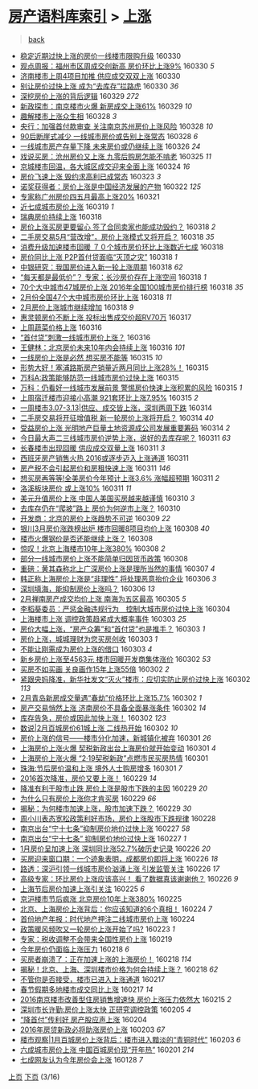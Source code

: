 [房产语料库索引](../../README.md)  > [上涨](上涨.md)
====
> [back](../README.md)

- [稳定近期过快上涨的房价一线楼市限购升级](http://jkwz.applinzi.com/ittc/6815452008492303365.html#%E7%A8%B3%E5%AE%9A%E8%BF%91%E6%9C%9F%E8%BF%87%E5%BF%AB%E4%B8%8A%E6%B6%A8%E7%9A%84%E6%88%BF%E4%BB%B7%E4%B8%80%E7%BA%BF%E6%A5%BC%E5%B8%82%E9%99%90%E8%B4%AD%E5%8D%87%E7%BA%A7) 160330  
- [观点周报：福州市区周成交创新高 房价环比上涨9%](http://jkwz.applinzi.com/ittc/6815328948854457349.html#%E8%A7%82%E7%82%B9%E5%91%A8%E6%8A%A5%EF%BC%9A%E7%A6%8F%E5%B7%9E%E5%B8%82%E5%8C%BA%E5%91%A8%E6%88%90%E4%BA%A4%E5%88%9B%E6%96%B0%E9%AB%98+%E6%88%BF%E4%BB%B7%E7%8E%AF%E6%AF%94%E4%B8%8A%E6%B6%A89%25) 160330 *5* 
- [济南楼市上周4项目加推 供应成交双双上涨](http://jkwz.applinzi.com/ittc/6815306398397105156.html#%E6%B5%8E%E5%8D%97%E6%A5%BC%E5%B8%82%E4%B8%8A%E5%91%A84%E9%A1%B9%E7%9B%AE%E5%8A%A0%E6%8E%A8+%E4%BE%9B%E5%BA%94%E6%88%90%E4%BA%A4%E5%8F%8C%E5%8F%8C%E4%B8%8A%E6%B6%A8) 160330  
- [别让房价过快上涨 成为“去库存”拦路虎](http://jkwz.applinzi.com/ittc/6815263124923876357.html#%E5%88%AB%E8%AE%A9%E6%88%BF%E4%BB%B7%E8%BF%87%E5%BF%AB%E4%B8%8A%E6%B6%A8+%E6%88%90%E4%B8%BA%E2%80%9C%E5%8E%BB%E5%BA%93%E5%AD%98%E2%80%9D%E6%8B%A6%E8%B7%AF%E8%99%8E) 160330 *36* 
- [深挖房价上涨的背后逻辑](http://jkwz.applinzi.com/ittc/6815086531194651652.html#%E6%B7%B1%E6%8C%96%E6%88%BF%E4%BB%B7%E4%B8%8A%E6%B6%A8%E7%9A%84%E8%83%8C%E5%90%8E%E9%80%BB%E8%BE%91) 160329 *272* 
- [新政探市：南京楼市火爆 新房成交上涨61%](http://jkwz.applinzi.com/ittc/6814969588580090885.html#%E6%96%B0%E6%94%BF%E6%8E%A2%E5%B8%82%EF%BC%9A%E5%8D%97%E4%BA%AC%E6%A5%BC%E5%B8%82%E7%81%AB%E7%88%86+%E6%96%B0%E6%88%BF%E6%88%90%E4%BA%A4%E4%B8%8A%E6%B6%A861%25) 160329 *10* 
- [趣解楼市上涨众生相](http://jkwz.applinzi.com/ittc/6814774704460006405.html#%E8%B6%A3%E8%A7%A3%E6%A5%BC%E5%B8%82%E4%B8%8A%E6%B6%A8%E4%BC%97%E7%94%9F%E7%9B%B8) 160328 *3* 
- [央行：加强首付款审查 关注南京苏州房价上涨风险](http://jkwz.applinzi.com/ittc/6814640614800884740.html#%E5%A4%AE%E8%A1%8C%EF%BC%9A%E5%8A%A0%E5%BC%BA%E9%A6%96%E4%BB%98%E6%AC%BE%E5%AE%A1%E6%9F%A5+%E5%85%B3%E6%B3%A8%E5%8D%97%E4%BA%AC%E8%8B%8F%E5%B7%9E%E6%88%BF%E4%BB%B7%E4%B8%8A%E6%B6%A8%E9%A3%8E%E9%99%A9) 160328 *10* 
- [90后断崖式减少 一线城市房价或告别上涨常态](http://jkwz.applinzi.com/ittc/6814575110895698948.html#90%E5%90%8E%E6%96%AD%E5%B4%96%E5%BC%8F%E5%87%8F%E5%B0%91+%E4%B8%80%E7%BA%BF%E5%9F%8E%E5%B8%82%E6%88%BF%E4%BB%B7%E6%88%96%E5%91%8A%E5%88%AB%E4%B8%8A%E6%B6%A8%E5%B8%B8%E6%80%81) 160328 *6* 
- [一线城市房产存量下降 未来房价或仍继续上涨](http://jkwz.applinzi.com/ittc/6813824743798998020.html#%E4%B8%80%E7%BA%BF%E5%9F%8E%E5%B8%82%E6%88%BF%E4%BA%A7%E5%AD%98%E9%87%8F%E4%B8%8B%E9%99%8D+%E6%9C%AA%E6%9D%A5%E6%88%BF%E4%BB%B7%E6%88%96%E4%BB%8D%E7%BB%A7%E7%BB%AD%E4%B8%8A%E6%B6%A8) 160326 *24* 
- [戏说买房：沧州房价又上涨 九零后购房怎能不啃老](http://jkwz.applinzi.com/ittc/6813456592297001989.html#%E6%88%8F%E8%AF%B4%E4%B9%B0%E6%88%BF%EF%BC%9A%E6%B2%A7%E5%B7%9E%E6%88%BF%E4%BB%B7%E5%8F%88%E4%B8%8A%E6%B6%A8+%E4%B9%9D%E9%9B%B6%E5%90%8E%E8%B4%AD%E6%88%BF%E6%80%8E%E8%83%BD%E4%B8%8D%E5%95%83%E8%80%81) 160325 *11* 
- [京城楼市回温，各大城区成交迎来全面上涨](http://jkwz.applinzi.com/ittc/6813160513684898821.html#%E4%BA%AC%E5%9F%8E%E6%A5%BC%E5%B8%82%E5%9B%9E%E6%B8%A9%EF%BC%8C%E5%90%84%E5%A4%A7%E5%9F%8E%E5%8C%BA%E6%88%90%E4%BA%A4%E8%BF%8E%E6%9D%A5%E5%85%A8%E9%9D%A2%E4%B8%8A%E6%B6%A8) 160324 *16* 
- [房价飞速上涨   毁约求高利已成常态](http://jkwz.applinzi.com/ittc/6812888845829800964.html#%E6%88%BF%E4%BB%B7%E9%A3%9E%E9%80%9F%E4%B8%8A%E6%B6%A8+++%E6%AF%81%E7%BA%A6%E6%B1%82%E9%AB%98%E5%88%A9%E5%B7%B2%E6%88%90%E5%B8%B8%E6%80%81) 160323 *3* 
- [诺奖获得者：房价上涨是中国经济发展的产物](http://jkwz.applinzi.com/ittc/6812395582173742084.html#%E8%AF%BA%E5%A5%96%E8%8E%B7%E5%BE%97%E8%80%85%EF%BC%9A%E6%88%BF%E4%BB%B7%E4%B8%8A%E6%B6%A8%E6%98%AF%E4%B8%AD%E5%9B%BD%E7%BB%8F%E6%B5%8E%E5%8F%91%E5%B1%95%E7%9A%84%E4%BA%A7%E7%89%A9) 160322 *125* 
- [专家称广州房价四五月最高上涨20%](http://jkwz.applinzi.com/ittc/6812075431452738564.html#%E4%B8%93%E5%AE%B6%E7%A7%B0%E5%B9%BF%E5%B7%9E%E6%88%BF%E4%BB%B7%E5%9B%9B%E4%BA%94%E6%9C%88%E6%9C%80%E9%AB%98%E4%B8%8A%E6%B6%A820%25) 160321  
- [近七成城市房价上涨](http://jkwz.applinzi.com/ittc/6811165252553016325.html#%E8%BF%91%E4%B8%83%E6%88%90%E5%9F%8E%E5%B8%82%E6%88%BF%E4%BB%B7%E4%B8%8A%E6%B6%A8) 160319 *1* 
- [瑞典房价持续上涨](http://jkwz.applinzi.com/ittc/6811044091571733509.html#%E7%91%9E%E5%85%B8%E6%88%BF%E4%BB%B7%E6%8C%81%E7%BB%AD%E4%B8%8A%E6%B6%A8) 160318  
- [房价上涨买房更要留心 签了合同卖家也能成功毁约？](http://jkwz.applinzi.com/ittc/6811006729655419908.html#%E6%88%BF%E4%BB%B7%E4%B8%8A%E6%B6%A8%E4%B9%B0%E6%88%BF%E6%9B%B4%E8%A6%81%E7%95%99%E5%BF%83+%E7%AD%BE%E4%BA%86%E5%90%88%E5%90%8C%E5%8D%96%E5%AE%B6%E4%B9%9F%E8%83%BD%E6%88%90%E5%8A%9F%E6%AF%81%E7%BA%A6%EF%BC%9F) 160318 *2* 
- [二手房交易5月“营改增”，房价上涨模式又将开启？](http://jkwz.applinzi.com/ittc/6810989007097824260.html#%E4%BA%8C%E6%89%8B%E6%88%BF%E4%BA%A4%E6%98%935%E6%9C%88%E2%80%9C%E8%90%A5%E6%94%B9%E5%A2%9E%E2%80%9D%EF%BC%8C%E6%88%BF%E4%BB%B7%E4%B8%8A%E6%B6%A8%E6%A8%A1%E5%BC%8F%E5%8F%88%E5%B0%86%E5%BC%80%E5%90%AF%EF%BC%9F) 160318 *35* 
- [消费升级加速楼市回暖 ７０个城市房价环比上涨数近七成](http://jkwz.applinzi.com/ittc/6810982404604822532.html#%E6%B6%88%E8%B4%B9%E5%8D%87%E7%BA%A7%E5%8A%A0%E9%80%9F%E6%A5%BC%E5%B8%82%E5%9B%9E%E6%9A%96+%EF%BC%97%EF%BC%90%E4%B8%AA%E5%9F%8E%E5%B8%82%E6%88%BF%E4%BB%B7%E7%8E%AF%E6%AF%94%E4%B8%8A%E6%B6%A8%E6%95%B0%E8%BF%91%E4%B8%83%E6%88%90) 160318  
- [房价同比上涨 P2P首付贷面临“灭顶之灾”](http://jkwz.applinzi.com/ittc/6810968691881542660.html#%E6%88%BF%E4%BB%B7%E5%90%8C%E6%AF%94%E4%B8%8A%E6%B6%A8+P2P%E9%A6%96%E4%BB%98%E8%B4%B7%E9%9D%A2%E4%B8%B4%E2%80%9C%E7%81%AD%E9%A1%B6%E4%B9%8B%E7%81%BE%E2%80%9D) 160318 *1* 
- [中银研究：我国房价进入新一轮上涨周期](http://jkwz.applinzi.com/ittc/6810951465526887429.html#%E4%B8%AD%E9%93%B6%E7%A0%94%E7%A9%B6%EF%BC%9A%E6%88%91%E5%9B%BD%E6%88%BF%E4%BB%B7%E8%BF%9B%E5%85%A5%E6%96%B0%E4%B8%80%E8%BD%AE%E4%B8%8A%E6%B6%A8%E5%91%A8%E6%9C%9F) 160318 *62* 
- [“每天都是最低价”？ 专家：长沙房价存在上涨空间](http://jkwz.applinzi.com/ittc/6810907593002189828.html#%E2%80%9C%E6%AF%8F%E5%A4%A9%E9%83%BD%E6%98%AF%E6%9C%80%E4%BD%8E%E4%BB%B7%E2%80%9D%EF%BC%9F+%E4%B8%93%E5%AE%B6%EF%BC%9A%E9%95%BF%E6%B2%99%E6%88%BF%E4%BB%B7%E5%AD%98%E5%9C%A8%E4%B8%8A%E6%B6%A8%E7%A9%BA%E9%97%B4) 160318 *1* 
- [70个大中城市47城房价上涨 2016年全国100城市房价排行榜](http://jkwz.applinzi.com/ittc/6810895280769598469.html#70%E4%B8%AA%E5%A4%A7%E4%B8%AD%E5%9F%8E%E5%B8%8247%E5%9F%8E%E6%88%BF%E4%BB%B7%E4%B8%8A%E6%B6%A8+2016%E5%B9%B4%E5%85%A8%E5%9B%BD100%E5%9F%8E%E5%B8%82%E6%88%BF%E4%BB%B7%E6%8E%92%E8%A1%8C%E6%A6%9C) 160318 *35* 
- [2月份全国47个大中城市房价环比上涨](http://jkwz.applinzi.com/ittc/6810880570762462213.html#2%E6%9C%88%E4%BB%BD%E5%85%A8%E5%9B%BD47%E4%B8%AA%E5%A4%A7%E4%B8%AD%E5%9F%8E%E5%B8%82%E6%88%BF%E4%BB%B7%E7%8E%AF%E6%AF%94%E4%B8%8A%E6%B6%A8) 160318 *11* 
- [2月房价上涨城市继续增加](http://jkwz.applinzi.com/ittc/6810875916112626692.html#2%E6%9C%88%E6%88%BF%E4%BB%B7%E4%B8%8A%E6%B6%A8%E5%9F%8E%E5%B8%82%E7%BB%A7%E7%BB%AD%E5%A2%9E%E5%8A%A0) 160318 *9* 
- [惠灵顿房价不断上涨 投标出售成交价超RV70万](http://jkwz.applinzi.com/ittc/6810503824439510020.html#%E6%83%A0%E7%81%B5%E9%A1%BF%E6%88%BF%E4%BB%B7%E4%B8%8D%E6%96%AD%E4%B8%8A%E6%B6%A8+%E6%8A%95%E6%A0%87%E5%87%BA%E5%94%AE%E6%88%90%E4%BA%A4%E4%BB%B7%E8%B6%85RV70%E4%B8%87) 160317  
- [上周蔬菜价格上涨](http://jkwz.applinzi.com/ittc/6810295980779897861.html#%E4%B8%8A%E5%91%A8%E8%94%AC%E8%8F%9C%E4%BB%B7%E6%A0%BC%E4%B8%8A%E6%B6%A8) 160316  
- [“首付贷”刺激一线城市房价上涨？](http://jkwz.applinzi.com/ittc/6809466122466231300.html#%E2%80%9C%E9%A6%96%E4%BB%98%E8%B4%B7%E2%80%9D%E5%88%BA%E6%BF%80%E4%B8%80%E7%BA%BF%E5%9F%8E%E5%B8%82%E6%88%BF%E4%BB%B7%E4%B8%8A%E6%B6%A8%EF%BC%9F) 160316  
- [王健林：北京房价未来10年内会持续上涨](http://jkwz.applinzi.com/ittc/6810145911518790660.html#%E7%8E%8B%E5%81%A5%E6%9E%97%EF%BC%9A%E5%8C%97%E4%BA%AC%E6%88%BF%E4%BB%B7%E6%9C%AA%E6%9D%A510%E5%B9%B4%E5%86%85%E4%BC%9A%E6%8C%81%E7%BB%AD%E4%B8%8A%E6%B6%A8) 160316 *101* 
- [一线房价上涨是必然 想买房不能等](http://jkwz.applinzi.com/ittc/6809864898213315589.html#%E4%B8%80%E7%BA%BF%E6%88%BF%E4%BB%B7%E4%B8%8A%E6%B6%A8%E6%98%AF%E5%BF%85%E7%84%B6+%E6%83%B3%E4%B9%B0%E6%88%BF%E4%B8%8D%E8%83%BD%E7%AD%89) 160315 *10* 
- [形势大好！塞浦路斯房产销量近两月同比上涨28%！](http://jkwz.applinzi.com/ittc/6809856677264229381.html#%E5%BD%A2%E5%8A%BF%E5%A4%A7%E5%A5%BD%EF%BC%81%E5%A1%9E%E6%B5%A6%E8%B7%AF%E6%96%AF%E6%88%BF%E4%BA%A7%E9%94%80%E9%87%8F%E8%BF%91%E4%B8%A4%E6%9C%88%E5%90%8C%E6%AF%94%E4%B8%8A%E6%B6%A828%25%EF%BC%81) 160315  
- [万科A:政策能够防范一线城市房价过快上涨](http://jkwz.applinzi.com/ittc/6809840941334529029.html#%E4%B8%87%E7%A7%91A%3A%E6%94%BF%E7%AD%96%E8%83%BD%E5%A4%9F%E9%98%B2%E8%8C%83%E4%B8%80%E7%BA%BF%E5%9F%8E%E5%B8%82%E6%88%BF%E4%BB%B7%E8%BF%87%E5%BF%AB%E4%B8%8A%E6%B6%A8) 160315  
- [万科：仍看好一线城市发展前景 警惕房价快速上涨积累的风险](http://jkwz.applinzi.com/ittc/6809835544469046276.html#%E4%B8%87%E7%A7%91%EF%BC%9A%E4%BB%8D%E7%9C%8B%E5%A5%BD%E4%B8%80%E7%BA%BF%E5%9F%8E%E5%B8%82%E5%8F%91%E5%B1%95%E5%89%8D%E6%99%AF+%E8%AD%A6%E6%83%95%E6%88%BF%E4%BB%B7%E5%BF%AB%E9%80%9F%E4%B8%8A%E6%B6%A8%E7%A7%AF%E7%B4%AF%E7%9A%84%E9%A3%8E%E9%99%A9) 160315 *1* 
- [上周宿迁楼市迎接小高潮 921套环比上涨7.95%](http://jkwz.applinzi.com/ittc/6809760255860802564.html#%E4%B8%8A%E5%91%A8%E5%AE%BF%E8%BF%81%E6%A5%BC%E5%B8%82%E8%BF%8E%E6%8E%A5%E5%B0%8F%E9%AB%98%E6%BD%AE+921%E5%A5%97%E7%8E%AF%E6%AF%94%E4%B8%8A%E6%B6%A87.95%25) 160315 *2* 
- [一周楼市3.07-3.13|供应、成交皆上涨，深圳两周下跌](http://jkwz.applinzi.com/ittc/6809495083040637956.html#%E4%B8%80%E5%91%A8%E6%A5%BC%E5%B8%823.07-3.13%7C%E4%BE%9B%E5%BA%94%E3%80%81%E6%88%90%E4%BA%A4%E7%9A%86%E4%B8%8A%E6%B6%A8%EF%BC%8C%E6%B7%B1%E5%9C%B3%E4%B8%A4%E5%91%A8%E4%B8%8B%E8%B7%8C) 160314  
- [二手房交易将开征增值税 新一轮房价上涨将开启？](http://jkwz.applinzi.com/ittc/6809483423131370501.html#%E4%BA%8C%E6%89%8B%E6%88%BF%E4%BA%A4%E6%98%93%E5%B0%86%E5%BC%80%E5%BE%81%E5%A2%9E%E5%80%BC%E7%A8%8E+%E6%96%B0%E4%B8%80%E8%BD%AE%E6%88%BF%E4%BB%B7%E4%B8%8A%E6%B6%A8%E5%B0%86%E5%BC%80%E5%90%AF%EF%BC%9F) 160314 *40* 
- [受益房价上涨 光明地产巨量土地资源成公司发展重要筹码](http://jkwz.applinzi.com/ittc/6809375164286370821.html#%E5%8F%97%E7%9B%8A%E6%88%BF%E4%BB%B7%E4%B8%8A%E6%B6%A8+%E5%85%89%E6%98%8E%E5%9C%B0%E4%BA%A7%E5%B7%A8%E9%87%8F%E5%9C%9F%E5%9C%B0%E8%B5%84%E6%BA%90%E6%88%90%E5%85%AC%E5%8F%B8%E5%8F%91%E5%B1%95%E9%87%8D%E8%A6%81%E7%AD%B9%E7%A0%81) 160314 *2* 
- [今日最大声二三线城市房价逆势上涨，说好的去库存呢？](http://jkwz.applinzi.com/ittc/6808461609911452676.html#%E4%BB%8A%E6%97%A5%E6%9C%80%E5%A4%A7%E5%A3%B0%E4%BA%8C%E4%B8%89%E7%BA%BF%E5%9F%8E%E5%B8%82%E6%88%BF%E4%BB%B7%E9%80%86%E5%8A%BF%E4%B8%8A%E6%B6%A8%EF%BC%8C%E8%AF%B4%E5%A5%BD%E7%9A%84%E5%8E%BB%E5%BA%93%E5%AD%98%E5%91%A2%EF%BC%9F) 160311 *63* 
- [长春楼市出现回暖 供应成交双量上涨](http://jkwz.applinzi.com/ittc/6808388765923935237.html#%E9%95%BF%E6%98%A5%E6%A5%BC%E5%B8%82%E5%87%BA%E7%8E%B0%E5%9B%9E%E6%9A%96+%E4%BE%9B%E5%BA%94%E6%88%90%E4%BA%A4%E5%8F%8C%E9%87%8F%E4%B8%8A%E6%B6%A8) 160311 *3* 
- [西班牙房产销售火热 2016或逐步迈入上涨通道](http://jkwz.applinzi.com/ittc/6808374610500256773.html#%E8%A5%BF%E7%8F%AD%E7%89%99%E6%88%BF%E4%BA%A7%E9%94%80%E5%94%AE%E7%81%AB%E7%83%AD+2016%E6%88%96%E9%80%90%E6%AD%A5%E8%BF%88%E5%85%A5%E4%B8%8A%E6%B6%A8%E9%80%9A%E9%81%93) 160311  
- [房产税不会引起房价和房租快速上涨](http://jkwz.applinzi.com/ittc/6808276824517772293.html#%E6%88%BF%E4%BA%A7%E7%A8%8E%E4%B8%8D%E4%BC%9A%E5%BC%95%E8%B5%B7%E6%88%BF%E4%BB%B7%E5%92%8C%E6%88%BF%E7%A7%9F%E5%BF%AB%E9%80%9F%E4%B8%8A%E6%B6%A8) 160311 *146* 
- [想买房再等等!全美房价今年预计上涨3.6% 涨幅超预期](http://jkwz.applinzi.com/ittc/6808266988891669509.html#%E6%83%B3%E4%B9%B0%E6%88%BF%E5%86%8D%E7%AD%89%E7%AD%89%21%E5%85%A8%E7%BE%8E%E6%88%BF%E4%BB%B7%E4%BB%8A%E5%B9%B4%E9%A2%84%E8%AE%A1%E4%B8%8A%E6%B6%A83.6%25+%E6%B6%A8%E5%B9%85%E8%B6%85%E9%A2%84%E6%9C%9F) 160311 *2* 
- [洛溪板块房价 或上涨10%](http://jkwz.applinzi.com/ittc/6808201033431909380.html#%E6%B4%9B%E6%BA%AA%E6%9D%BF%E5%9D%97%E6%88%BF%E4%BB%B7+%E6%88%96%E4%B8%8A%E6%B6%A810%25) 160311 *11* 
- [美元升值房价上涨 中国人美国买房越来越谨慎](http://jkwz.applinzi.com/ittc/6807941663913673733.html#%E7%BE%8E%E5%85%83%E5%8D%87%E5%80%BC%E6%88%BF%E4%BB%B7%E4%B8%8A%E6%B6%A8+%E4%B8%AD%E5%9B%BD%E4%BA%BA%E7%BE%8E%E5%9B%BD%E4%B9%B0%E6%88%BF%E8%B6%8A%E6%9D%A5%E8%B6%8A%E8%B0%A8%E6%85%8E) 160310 *3* 
- [去库存仍在“爬坡”路上  房价为何逆市上涨？](http://jkwz.applinzi.com/ittc/6807901103525987333.html#%E5%8E%BB%E5%BA%93%E5%AD%98%E4%BB%8D%E5%9C%A8%E2%80%9C%E7%88%AC%E5%9D%A1%E2%80%9D%E8%B7%AF%E4%B8%8A++%E6%88%BF%E4%BB%B7%E4%B8%BA%E4%BD%95%E9%80%86%E5%B8%82%E4%B8%8A%E6%B6%A8%EF%BC%9F) 160310  
- [开发商：北京的房价上涨趋势不可逆](http://jkwz.applinzi.com/ittc/6807583206953976837.html#%E5%BC%80%E5%8F%91%E5%95%86%EF%BC%9A%E5%8C%97%E4%BA%AC%E7%9A%84%E6%88%BF%E4%BB%B7%E4%B8%8A%E6%B6%A8%E8%B6%8B%E5%8A%BF%E4%B8%8D%E5%8F%AF%E9%80%86) 160309 *22* 
- [银川3月房价涨跌榜出炉 楼市回暖8项目均价上涨](http://jkwz.applinzi.com/ittc/6807260991922373637.html#%E9%93%B6%E5%B7%9D3%E6%9C%88%E6%88%BF%E4%BB%B7%E6%B6%A8%E8%B7%8C%E6%A6%9C%E5%87%BA%E7%82%89+%E6%A5%BC%E5%B8%82%E5%9B%9E%E6%9A%968%E9%A1%B9%E7%9B%AE%E5%9D%87%E4%BB%B7%E4%B8%8A%E6%B6%A8) 160308 *40* 
- [楼市火爆钢价是否还能继续上涨？](http://jkwz.applinzi.com/ittc/6807211917290505220.html#%E6%A5%BC%E5%B8%82%E7%81%AB%E7%88%86%E9%92%A2%E4%BB%B7%E6%98%AF%E5%90%A6%E8%BF%98%E8%83%BD%E7%BB%A7%E7%BB%AD%E4%B8%8A%E6%B6%A8%EF%BC%9F) 160308  
- [惊叹！北京上海楼市10年上涨380%](http://jkwz.applinzi.com/ittc/6807143935734449157.html#%E6%83%8A%E5%8F%B9%EF%BC%81%E5%8C%97%E4%BA%AC%E4%B8%8A%E6%B5%B7%E6%A5%BC%E5%B8%8210%E5%B9%B4%E4%B8%8A%E6%B6%A8380%25) 160308 *2* 
- [部分一线城市房价上涨不能简单归因货币政策](http://jkwz.applinzi.com/ittc/6807028272957228036.html#%E9%83%A8%E5%88%86%E4%B8%80%E7%BA%BF%E5%9F%8E%E5%B8%82%E6%88%BF%E4%BB%B7%E4%B8%8A%E6%B6%A8%E4%B8%8D%E8%83%BD%E7%AE%80%E5%8D%95%E5%BD%92%E5%9B%A0%E8%B4%A7%E5%B8%81%E6%94%BF%E7%AD%96) 160308  
- [重磅：黄其森称北上广深房价上涨是理所当然的事情](http://jkwz.applinzi.com/ittc/6806859542772057093.html#%E9%87%8D%E7%A3%85%EF%BC%9A%E9%BB%84%E5%85%B6%E6%A3%AE%E7%A7%B0%E5%8C%97%E4%B8%8A%E5%B9%BF%E6%B7%B1%E6%88%BF%E4%BB%B7%E4%B8%8A%E6%B6%A8%E6%98%AF%E7%90%86%E6%89%80%E5%BD%93%E7%84%B6%E7%9A%84%E4%BA%8B%E6%83%85) 160307 *4* 
- [韩正称上海房价上涨是“非理性” 将处理恶意抬价企业](http://jkwz.applinzi.com/ittc/6806526889250259973.html#%E9%9F%A9%E6%AD%A3%E7%A7%B0%E4%B8%8A%E6%B5%B7%E6%88%BF%E4%BB%B7%E4%B8%8A%E6%B6%A8%E6%98%AF%E2%80%9C%E9%9D%9E%E7%90%86%E6%80%A7%E2%80%9D+%E5%B0%86%E5%A4%84%E7%90%86%E6%81%B6%E6%84%8F%E6%8A%AC%E4%BB%B7%E4%BC%81%E4%B8%9A) 160306 *3* 
- [深圳填海，能抑制房价上涨吗？](http://jkwz.applinzi.com/ittc/6806458249150727172.html#%E6%B7%B1%E5%9C%B3%E5%A1%AB%E6%B5%B7%EF%BC%8C%E8%83%BD%E6%8A%91%E5%88%B6%E6%88%BF%E4%BB%B7%E4%B8%8A%E6%B6%A8%E5%90%97%EF%BC%9F) 160306 *13* 
- [2月禅南房产成交均价上涨 南海为五区最高](http://jkwz.applinzi.com/ittc/6806032995743958020.html#2%E6%9C%88%E7%A6%85%E5%8D%97%E6%88%BF%E4%BA%A7%E6%88%90%E4%BA%A4%E5%9D%87%E4%BB%B7%E4%B8%8A%E6%B6%A8+%E5%8D%97%E6%B5%B7%E4%B8%BA%E4%BA%94%E5%8C%BA%E6%9C%80%E9%AB%98) 160305 *5* 
- [李稻葵委员：严惩金融违规行为　控制大城市房价过快上涨](http://jkwz.applinzi.com/ittc/6805739815983121413.html#%E6%9D%8E%E7%A8%BB%E8%91%B5%E5%A7%94%E5%91%98%EF%BC%9A%E4%B8%A5%E6%83%A9%E9%87%91%E8%9E%8D%E8%BF%9D%E8%A7%84%E8%A1%8C%E4%B8%BA%E3%80%80%E6%8E%A7%E5%88%B6%E5%A4%A7%E5%9F%8E%E5%B8%82%E6%88%BF%E4%BB%B7%E8%BF%87%E5%BF%AB%E4%B8%8A%E6%B6%A8) 160304  
- [上海楼市上涨 调控政策趋紧成大概率事件](http://jkwz.applinzi.com/ittc/6805429623902962693.html#%E4%B8%8A%E6%B5%B7%E6%A5%BC%E5%B8%82%E4%B8%8A%E6%B6%A8+%E8%B0%83%E6%8E%A7%E6%94%BF%E7%AD%96%E8%B6%8B%E7%B4%A7%E6%88%90%E5%A4%A7%E6%A6%82%E7%8E%87%E4%BA%8B%E4%BB%B6) 160303 *25* 
- [房价大幅上涨，“房产众筹”和“首付贷”也是推手？](http://jkwz.applinzi.com/ittc/6805375981707592708.html#%E6%88%BF%E4%BB%B7%E5%A4%A7%E5%B9%85%E4%B8%8A%E6%B6%A8%EF%BC%8C%E2%80%9C%E6%88%BF%E4%BA%A7%E4%BC%97%E7%AD%B9%E2%80%9D%E5%92%8C%E2%80%9C%E9%A6%96%E4%BB%98%E8%B4%B7%E2%80%9D%E4%B9%9F%E6%98%AF%E6%8E%A8%E6%89%8B%EF%BC%9F) 160303 *1* 
- [房价上涨，城城理财为您买房创收](http://jkwz.applinzi.com/ittc/6805319768697472004.html#%E6%88%BF%E4%BB%B7%E4%B8%8A%E6%B6%A8%EF%BC%8C%E5%9F%8E%E5%9F%8E%E7%90%86%E8%B4%A2%E4%B8%BA%E6%82%A8%E4%B9%B0%E6%88%BF%E5%88%9B%E6%94%B6) 160303 *1* 
- [不能让刚需成为房价上涨的借口](http://jkwz.applinzi.com/ittc/6805314360750638085.html#%E4%B8%8D%E8%83%BD%E8%AE%A9%E5%88%9A%E9%9C%80%E6%88%90%E4%B8%BA%E6%88%BF%E4%BB%B7%E4%B8%8A%E6%B6%A8%E7%9A%84%E5%80%9F%E5%8F%A3) 160303 *4* 
- [新乡房价上涨至4563元 楼市回暖开发商集体涨价](http://jkwz.applinzi.com/ittc/6805037151771165700.html#%E6%96%B0%E4%B9%A1%E6%88%BF%E4%BB%B7%E4%B8%8A%E6%B6%A8%E8%87%B34563%E5%85%83+%E6%A5%BC%E5%B8%82%E5%9B%9E%E6%9A%96%E5%BC%80%E5%8F%91%E5%95%86%E9%9B%86%E4%BD%93%E6%B6%A8%E4%BB%B7) 160302 *53* 
- [买房不如买画 关良画作15年上涨55倍](http://jkwz.applinzi.com/ittc/6805012663864132612.html#%E4%B9%B0%E6%88%BF%E4%B8%8D%E5%A6%82%E4%B9%B0%E7%94%BB+%E5%85%B3%E8%89%AF%E7%94%BB%E4%BD%9C15%E5%B9%B4%E4%B8%8A%E6%B6%A855%E5%80%8D) 160302 *2* 
- [紧跟央妈降准，新华社发文“灭火”楼市：应切实防止房价过快上涨](http://jkwz.applinzi.com/ittc/6805023393170588676.html#%E7%B4%A7%E8%B7%9F%E5%A4%AE%E5%A6%88%E9%99%8D%E5%87%86%EF%BC%8C%E6%96%B0%E5%8D%8E%E7%A4%BE%E5%8F%91%E6%96%87%E2%80%9C%E7%81%AD%E7%81%AB%E2%80%9D%E6%A5%BC%E5%B8%82%EF%BC%9A%E5%BA%94%E5%88%87%E5%AE%9E%E9%98%B2%E6%AD%A2%E6%88%BF%E4%BB%B7%E8%BF%87%E5%BF%AB%E4%B8%8A%E6%B6%A8) 160302 *113* 
- [2月青岛新房成交量遇“春劫”价格环比上涨15.7%](http://jkwz.applinzi.com/ittc/6805009885682992133.html#2%E6%9C%88%E9%9D%92%E5%B2%9B%E6%96%B0%E6%88%BF%E6%88%90%E4%BA%A4%E9%87%8F%E9%81%87%E2%80%9C%E6%98%A5%E5%8A%AB%E2%80%9D%E4%BB%B7%E6%A0%BC%E7%8E%AF%E6%AF%94%E4%B8%8A%E6%B6%A815.7%25) 160302 *1* 
- [房产交易悄然上涨 济南房价不具备全面暴涨条件](http://jkwz.applinzi.com/ittc/6805008026599687173.html#%E6%88%BF%E4%BA%A7%E4%BA%A4%E6%98%93%E6%82%84%E7%84%B6%E4%B8%8A%E6%B6%A8+%E6%B5%8E%E5%8D%97%E6%88%BF%E4%BB%B7%E4%B8%8D%E5%85%B7%E5%A4%87%E5%85%A8%E9%9D%A2%E6%9A%B4%E6%B6%A8%E6%9D%A1%E4%BB%B6) 160302 *14* 
- [库存告急，房价或因此加快上涨！](http://jkwz.applinzi.com/ittc/6804991867628291076.html#%E5%BA%93%E5%AD%98%E5%91%8A%E6%80%A5%EF%BC%8C%E6%88%BF%E4%BB%B7%E6%88%96%E5%9B%A0%E6%AD%A4%E5%8A%A0%E5%BF%AB%E4%B8%8A%E6%B6%A8%EF%BC%81) 160302 *123* 
- [数说|2月百城房价61城上涨 二线热开始](http://jkwz.applinzi.com/ittc/6804907521500251141.html#%E6%95%B0%E8%AF%B4%7C2%E6%9C%88%E7%99%BE%E5%9F%8E%E6%88%BF%E4%BB%B761%E5%9F%8E%E4%B8%8A%E6%B6%A8+%E4%BA%8C%E7%BA%BF%E7%83%AD%E5%BC%80%E5%A7%8B) 160302 *10* 
- [房价上涨的信号——楼市分化加速，新城镇化被弃](http://jkwz.applinzi.com/ittc/6804631581373236229.html#%E6%88%BF%E4%BB%B7%E4%B8%8A%E6%B6%A8%E7%9A%84%E4%BF%A1%E5%8F%B7%E2%80%94%E2%80%94%E6%A5%BC%E5%B8%82%E5%88%86%E5%8C%96%E5%8A%A0%E9%80%9F%EF%BC%8C%E6%96%B0%E5%9F%8E%E9%95%87%E5%8C%96%E8%A2%AB%E5%BC%83) 160301 *26* 
- [上海房价上涨火爆 契税新政出台上海房价就开始变动](http://jkwz.applinzi.com/ittc/6804612251558347780.html#%E4%B8%8A%E6%B5%B7%E6%88%BF%E4%BB%B7%E4%B8%8A%E6%B6%A8%E7%81%AB%E7%88%86+%E5%A5%91%E7%A8%8E%E6%96%B0%E6%94%BF%E5%87%BA%E5%8F%B0%E4%B8%8A%E6%B5%B7%E6%88%BF%E4%BB%B7%E5%B0%B1%E5%BC%80%E5%A7%8B%E5%8F%98%E5%8A%A8) 160301 *4* 
- [上海房价上涨火爆 “2·19契税新政”点燃市民买房热情](http://jkwz.applinzi.com/ittc/6804558744230822917.html#%E4%B8%8A%E6%B5%B7%E6%88%BF%E4%BB%B7%E4%B8%8A%E6%B6%A8%E7%81%AB%E7%88%86+%E2%80%9C2%C2%B719%E5%A5%91%E7%A8%8E%E6%96%B0%E6%94%BF%E2%80%9D%E7%82%B9%E7%87%83%E5%B8%82%E6%B0%91%E4%B9%B0%E6%88%BF%E7%83%AD%E6%83%85) 160301  
- [珠海:节后房价温和上涨 境外人士购房增多](http://jkwz.applinzi.com/ittc/6804553674743350276.html#%E7%8F%A0%E6%B5%B7%3A%E8%8A%82%E5%90%8E%E6%88%BF%E4%BB%B7%E6%B8%A9%E5%92%8C%E4%B8%8A%E6%B6%A8+%E5%A2%83%E5%A4%96%E4%BA%BA%E5%A3%AB%E8%B4%AD%E6%88%BF%E5%A2%9E%E5%A4%9A) 160301 *7* 
- [2016首次降准，房价又要上涨！](http://jkwz.applinzi.com/ittc/6804386130703156229.html#2016%E9%A6%96%E6%AC%A1%E9%99%8D%E5%87%86%EF%BC%8C%E6%88%BF%E4%BB%B7%E5%8F%88%E8%A6%81%E4%B8%8A%E6%B6%A8%EF%BC%81) 160229 *14* 
- [降准有利于股市止跌 房价上涨是股市下跌的主因](http://jkwz.applinzi.com/ittc/6804367295270880260.html#%E9%99%8D%E5%87%86%E6%9C%89%E5%88%A9%E4%BA%8E%E8%82%A1%E5%B8%82%E6%AD%A2%E8%B7%8C+%E6%88%BF%E4%BB%B7%E4%B8%8A%E6%B6%A8%E6%98%AF%E8%82%A1%E5%B8%82%E4%B8%8B%E8%B7%8C%E7%9A%84%E4%B8%BB%E5%9B%A0) 160229 *20* 
- [为什么只有房价上涨你才肯买房](http://jkwz.applinzi.com/ittc/6804309889941767173.html#%E4%B8%BA%E4%BB%80%E4%B9%88%E5%8F%AA%E6%9C%89%E6%88%BF%E4%BB%B7%E4%B8%8A%E6%B6%A8%E4%BD%A0%E6%89%8D%E8%82%AF%E4%B9%B0%E6%88%BF) 160229 *66* 
- [揭秘：为何楼市加速上涨，股市加速下跌？](http://jkwz.applinzi.com/ittc/6804255189003404293.html#%E6%8F%AD%E7%A7%98%EF%BC%9A%E4%B8%BA%E4%BD%95%E6%A5%BC%E5%B8%82%E5%8A%A0%E9%80%9F%E4%B8%8A%E6%B6%A8%EF%BC%8C%E8%82%A1%E5%B8%82%E5%8A%A0%E9%80%9F%E4%B8%8B%E8%B7%8C%EF%BC%9F) 160229 *30* 
- [周小川表态宽松政策利好市场，房价上涨股市下跌规律](http://jkwz.applinzi.com/ittc/6803984674321859588.html#%E5%91%A8%E5%B0%8F%E5%B7%9D%E8%A1%A8%E6%80%81%E5%AE%BD%E6%9D%BE%E6%94%BF%E7%AD%96%E5%88%A9%E5%A5%BD%E5%B8%82%E5%9C%BA%EF%BC%8C%E6%88%BF%E4%BB%B7%E4%B8%8A%E6%B6%A8%E8%82%A1%E5%B8%82%E4%B8%8B%E8%B7%8C%E8%A7%84%E5%BE%8B) 160228  
- [南京出台“宁十七条”抑制房价地价过快上涨](http://jkwz.applinzi.com/ittc/6803428779263263749.html#%E5%8D%97%E4%BA%AC%E5%87%BA%E5%8F%B0%E2%80%9C%E5%AE%81%E5%8D%81%E4%B8%83%E6%9D%A1%E2%80%9D%E6%8A%91%E5%88%B6%E6%88%BF%E4%BB%B7%E5%9C%B0%E4%BB%B7%E8%BF%87%E5%BF%AB%E4%B8%8A%E6%B6%A8) 160227 *58* 
- [南京出台“宁十七条” 抑制房价地价过快上涨](http://jkwz.applinzi.com/ittc/6803420976352068612.html#%E5%8D%97%E4%BA%AC%E5%87%BA%E5%8F%B0%E2%80%9C%E5%AE%81%E5%8D%81%E4%B8%83%E6%9D%A1%E2%80%9D+%E6%8A%91%E5%88%B6%E6%88%BF%E4%BB%B7%E5%9C%B0%E4%BB%B7%E8%BF%87%E5%BF%AB%E4%B8%8A%E6%B6%A8) 160227 *1* 
- [1月房价呈加速上涨 深圳同比涨52.7%破历史记录](http://jkwz.applinzi.com/ittc/6803191200160941061.html#1%E6%9C%88%E6%88%BF%E4%BB%B7%E5%91%88%E5%8A%A0%E9%80%9F%E4%B8%8A%E6%B6%A8+%E6%B7%B1%E5%9C%B3%E5%90%8C%E6%AF%94%E6%B6%A852.7%25%E7%A0%B4%E5%8E%86%E5%8F%B2%E8%AE%B0%E5%BD%95) 160226 *20* 
- [买房迎来窗口期：一个迹象表明，成都房价即将上涨](http://jkwz.applinzi.com/ittc/6803188541215474692.html#%E4%B9%B0%E6%88%BF%E8%BF%8E%E6%9D%A5%E7%AA%97%E5%8F%A3%E6%9C%9F%EF%BC%9A%E4%B8%80%E4%B8%AA%E8%BF%B9%E8%B1%A1%E8%A1%A8%E6%98%8E%EF%BC%8C%E6%88%90%E9%83%BD%E6%88%BF%E4%BB%B7%E5%8D%B3%E5%B0%86%E4%B8%8A%E6%B6%A8) 160226 *18* 
- [路透：深沪引领一线城市房价汹涌上涨 引发监管关注](http://jkwz.applinzi.com/ittc/6803175600030221316.html#%E8%B7%AF%E9%80%8F%EF%BC%9A%E6%B7%B1%E6%B2%AA%E5%BC%95%E9%A2%86%E4%B8%80%E7%BA%BF%E5%9F%8E%E5%B8%82%E6%88%BF%E4%BB%B7%E6%B1%B9%E6%B6%8C%E4%B8%8A%E6%B6%A8+%E5%BC%95%E5%8F%91%E7%9B%91%E7%AE%A1%E5%85%B3%E6%B3%A8) 160226 *17* 
- [高级专家：环比房价上涨应该高兴！  看了数据真该谢谢他？](http://jkwz.applinzi.com/ittc/6803159277493552132.html#%E9%AB%98%E7%BA%A7%E4%B8%93%E5%AE%B6%EF%BC%9A%E7%8E%AF%E6%AF%94%E6%88%BF%E4%BB%B7%E4%B8%8A%E6%B6%A8%E5%BA%94%E8%AF%A5%E9%AB%98%E5%85%B4%EF%BC%81++%E7%9C%8B%E4%BA%86%E6%95%B0%E6%8D%AE%E7%9C%9F%E8%AF%A5%E8%B0%A2%E8%B0%A2%E4%BB%96%EF%BC%9F) 160226 *9* 
- [上海节后房价加速上涨引关注](http://jkwz.applinzi.com/ittc/6802847038802756613.html#%E4%B8%8A%E6%B5%B7%E8%8A%82%E5%90%8E%E6%88%BF%E4%BB%B7%E5%8A%A0%E9%80%9F%E4%B8%8A%E6%B6%A8%E5%BC%95%E5%85%B3%E6%B3%A8) 160225 *6* 
- [京沪楼市节后疯涨 北京房价10年上涨380%](http://jkwz.applinzi.com/ittc/6802689419203052548.html#%E4%BA%AC%E6%B2%AA%E6%A5%BC%E5%B8%82%E8%8A%82%E5%90%8E%E7%96%AF%E6%B6%A8+%E5%8C%97%E4%BA%AC%E6%88%BF%E4%BB%B710%E5%B9%B4%E4%B8%8A%E6%B6%A8380%25) 160225  
- [北京、上海房价上涨背后：你应该知道的6个真相！](http://jkwz.applinzi.com/ittc/6802466227188401156.html#%E5%8C%97%E4%BA%AC%E3%80%81%E4%B8%8A%E6%B5%B7%E6%88%BF%E4%BB%B7%E4%B8%8A%E6%B6%A8%E8%83%8C%E5%90%8E%EF%BC%9A%E4%BD%A0%E5%BA%94%E8%AF%A5%E7%9F%A5%E9%81%93%E7%9A%846%E4%B8%AA%E7%9C%9F%E7%9B%B8%EF%BC%81) 160224 *7* 
- [首份地产年报：时代地产押注二线城市房价上涨](http://jkwz.applinzi.com/ittc/6802409657247204356.html#%E9%A6%96%E4%BB%BD%E5%9C%B0%E4%BA%A7%E5%B9%B4%E6%8A%A5%EF%BC%9A%E6%97%B6%E4%BB%A3%E5%9C%B0%E4%BA%A7%E6%8A%BC%E6%B3%A8%E4%BA%8C%E7%BA%BF%E5%9F%8E%E5%B8%82%E6%88%BF%E4%BB%B7%E4%B8%8A%E6%B6%A8) 160224  
- [政策暖风频吹又一轮房价上涨开始了吗?](http://jkwz.applinzi.com/ittc/6801965631024923652.html#%E6%94%BF%E7%AD%96%E6%9A%96%E9%A3%8E%E9%A2%91%E5%90%B9%E5%8F%88%E4%B8%80%E8%BD%AE%E6%88%BF%E4%BB%B7%E4%B8%8A%E6%B6%A8%E5%BC%80%E5%A7%8B%E4%BA%86%E5%90%97%3F) 160223 *1* 
- [专家：税收调整不会带来全国性房价上涨](http://jkwz.applinzi.com/ittc/6800604677318116356.html#%E4%B8%93%E5%AE%B6%EF%BC%9A%E7%A8%8E%E6%94%B6%E8%B0%83%E6%95%B4%E4%B8%8D%E4%BC%9A%E5%B8%A6%E6%9D%A5%E5%85%A8%E5%9B%BD%E6%80%A7%E6%88%BF%E4%BB%B7%E4%B8%8A%E6%B6%A8) 160219  
- [今年房价仍面临上涨压力](http://jkwz.applinzi.com/ittc/6800263382275982340.html#%E4%BB%8A%E5%B9%B4%E6%88%BF%E4%BB%B7%E4%BB%8D%E9%9D%A2%E4%B8%B4%E4%B8%8A%E6%B6%A8%E5%8E%8B%E5%8A%9B) 160218 *6* 
- [买房者崩溃了：正在加速上涨的上海房价！](http://jkwz.applinzi.com/ittc/6800178128416670724.html#%E4%B9%B0%E6%88%BF%E8%80%85%E5%B4%A9%E6%BA%83%E4%BA%86%EF%BC%9A%E6%AD%A3%E5%9C%A8%E5%8A%A0%E9%80%9F%E4%B8%8A%E6%B6%A8%E7%9A%84%E4%B8%8A%E6%B5%B7%E6%88%BF%E4%BB%B7%EF%BC%81) 160218 *114* 
- [揭秘！北京、上海、深圳楼市价格为何会持续上涨？](http://jkwz.applinzi.com/ittc/6800147071017419781.html#%E6%8F%AD%E7%A7%98%EF%BC%81%E5%8C%97%E4%BA%AC%E3%80%81%E4%B8%8A%E6%B5%B7%E3%80%81%E6%B7%B1%E5%9C%B3%E6%A5%BC%E5%B8%82%E4%BB%B7%E6%A0%BC%E4%B8%BA%E4%BD%95%E4%BC%9A%E6%8C%81%E7%BB%AD%E4%B8%8A%E6%B6%A8%EF%BC%9F) 160218 *62* 
- [不管你是否接受，楼市已进入上涨通道](http://jkwz.applinzi.com/ittc/6799865589078164484.html#%E4%B8%8D%E7%AE%A1%E4%BD%A0%E6%98%AF%E5%90%A6%E6%8E%A5%E5%8F%97%EF%BC%8C%E6%A5%BC%E5%B8%82%E5%B7%B2%E8%BF%9B%E5%85%A5%E4%B8%8A%E6%B6%A8%E9%80%9A%E9%81%93) 160217  
- [春节假期多地楼市成交同比上涨](http://jkwz.applinzi.com/ittc/6799858260899267589.html#%E6%98%A5%E8%8A%82%E5%81%87%E6%9C%9F%E5%A4%9A%E5%9C%B0%E6%A5%BC%E5%B8%82%E6%88%90%E4%BA%A4%E5%90%8C%E6%AF%94%E4%B8%8A%E6%B6%A8) 160217 *14* 
- [2016南京楼市改善型住房销售增速快 房价上涨压力依然大](http://jkwz.applinzi.com/ittc/6798958495508464645.html#2016%E5%8D%97%E4%BA%AC%E6%A5%BC%E5%B8%82%E6%94%B9%E5%96%84%E5%9E%8B%E4%BD%8F%E6%88%BF%E9%94%80%E5%94%AE%E5%A2%9E%E9%80%9F%E5%BF%AB+%E6%88%BF%E4%BB%B7%E4%B8%8A%E6%B6%A8%E5%8E%8B%E5%8A%9B%E4%BE%9D%E7%84%B6%E5%A4%A7) 160215 *2* 
- [深圳市长许勤:房价上涨太快 正研究调控政策](http://jkwz.applinzi.com/ittc/6795396255157060613.html#%E6%B7%B1%E5%9C%B3%E5%B8%82%E9%95%BF%E8%AE%B8%E5%8B%A4%3A%E6%88%BF%E4%BB%B7%E4%B8%8A%E6%B6%A8%E5%A4%AA%E5%BF%AB+%E6%AD%A3%E7%A0%94%E7%A9%B6%E8%B0%83%E6%8E%A7%E6%94%BF%E7%AD%96) 160205 *4* 
- [“降首付”传利好 房产股应声上涨](http://jkwz.applinzi.com/ittc/6794799097060000772.html#%E2%80%9C%E9%99%8D%E9%A6%96%E4%BB%98%E2%80%9D%E4%BC%A0%E5%88%A9%E5%A5%BD+%E6%88%BF%E4%BA%A7%E8%82%A1%E5%BA%94%E5%A3%B0%E4%B8%8A%E6%B6%A8) 160204  
- [2016年房贷新政必将助涨房价上涨](http://jkwz.applinzi.com/ittc/6794696812027970565.html#2016%E5%B9%B4%E6%88%BF%E8%B4%B7%E6%96%B0%E6%94%BF%E5%BF%85%E5%B0%86%E5%8A%A9%E6%B6%A8%E6%88%BF%E4%BB%B7%E4%B8%8A%E6%B6%A8) 160203 *67* 
- [楼市观察|1月百城房价上涨背后：楼市进入黯淡的“青铜时代”](http://jkwz.applinzi.com/ittc/6794169385199600644.html#%E6%A5%BC%E5%B8%82%E8%A7%82%E5%AF%9F%7C1%E6%9C%88%E7%99%BE%E5%9F%8E%E6%88%BF%E4%BB%B7%E4%B8%8A%E6%B6%A8%E8%83%8C%E5%90%8E%EF%BC%9A%E6%A5%BC%E5%B8%82%E8%BF%9B%E5%85%A5%E9%BB%AF%E6%B7%A1%E7%9A%84%E2%80%9C%E9%9D%92%E9%93%9C%E6%97%B6%E4%BB%A3%E2%80%9D) 160203 *6* 
- [六成城市房价上涨 中国百城房价现“开年热”](http://jkwz.applinzi.com/ittc/6793934158053245957.html#%E5%85%AD%E6%88%90%E5%9F%8E%E5%B8%82%E6%88%BF%E4%BB%B7%E4%B8%8A%E6%B6%A8+%E4%B8%AD%E5%9B%BD%E7%99%BE%E5%9F%8E%E6%88%BF%E4%BB%B7%E7%8E%B0%E2%80%9C%E5%BC%80%E5%B9%B4%E7%83%AD%E2%80%9D) 160201 *214* 
- [七成网友认为今年房价会上涨](http://jkwz.applinzi.com/ittc/6792198154875307013.html#%E4%B8%83%E6%88%90%E7%BD%91%E5%8F%8B%E8%AE%A4%E4%B8%BA%E4%BB%8A%E5%B9%B4%E6%88%BF%E4%BB%B7%E4%BC%9A%E4%B8%8A%E6%B6%A8) 160128 *7* 


 [上页](上涨4.md) [下页](上涨2.md)          (3/16)